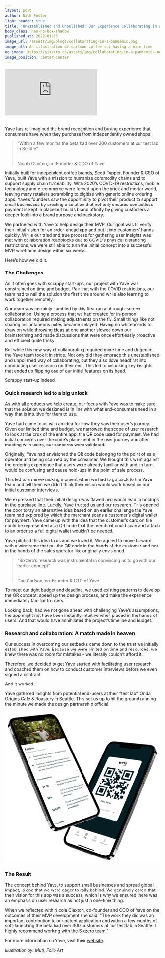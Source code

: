 ```yaml
---
layout: post
author: Nick Foster
light_header: true
title: 'Unestablished and Unpolished: Our Experience Collaborating in a Pandemic'
body_class: has-no-box-shadow
published_at: 2022-01-03
image_url: /assets/img/blogs/collaborating-in-a-pandemic.png
image_alt: An illustration of cartoon coffee cup having a nice time
og_image: https://sixzero.co/assets/img/collaborating-in-a-pandemic--og.png
image_position: center center
---
```


<div class='embed-container'>
<iframe src="https://player.vimeo.com/video/651300500?h=fb76160fc8?api=1&background=1" frameborder="0" webkitallowfullscreen mozallowfullscreen allowfullscreen></iframe>
</div>

<br> 

Yave has re-imagined the brand recognition and buying experience that consumers have when they purchase from independently owned shops.

<blockquote>
  <p>
    &ldquo;Within a few months the beta had over 300 customers at our test lab in Seattle&rdquo;
  </p>
  <br>
  Nicola Claxton, co-Founder &amp; COO of Yave.
</blockquote>

Initially built for independent coffee brands, Scott Tupper, Founder & CEO of Yave,  built Yave with a mission to humanize commodity chains and to support supply chain traceability.  With 2020’s COVID-19 restrictions, mobile technology and e-commerce were forced upon the brick and mortar world, leaving many retailers scrambling to digitize with generic online ordering apps. Yave’s founders saw the opportunity to pivot their product to support small businesses by creating a solution that not only ensures contactless payment is kept in place but builds brand affinity by giving customers a deeper look into a brand purpose and backstory.

We partnered with Yave to help design their MVP. Our goal was to verify their initial vision for an order-ahead app and put it into customers’ hands quickly. While our tried and true process for gathering user insights was met with collaboration roadblocks due to COVID’s physical distancing restrictions, we were still able to turn the initial concept into a successful MVP wireframe design within six weeks.

Here’s how we did it. 

### The Challenges

As it often goes with scrappy start-ups, our project with Yave was constrained on time and budget. Pair that with the COVID restrictions, our team had to nail the solution the first time around while also learning to work together remotely.

Our team was certainly humbled by this first run at through-screen collaboration. Using a process that we had created for in-person collaboration required making adjustments on the fly. Small things like not sharing instantaneous notes became delayed. Having no whiteboards to draw on while throwing ideas at one another slowed down our brainstorming and made discussions that were once effortlessly proactive and efficient quite tricky.

But while this new way of collaborating required more time and diligence, the Yave team took it in stride. Not only did they embrace this unestablished and unpolished way of collaborating, but they also dove headfirst into conducting user research on their end. This led to unlocking key insights that ended up flipping one of our initial features on its head. 

Scrappy start-up indeed. 

### Quick research led to a big unlock

As with all products we help create, our focus with Yave was to make sure that the solution we designed is in line with what end-consumers need in a way that is intuitive for them to use. 

Yave had come to us with an idea for how they saw their user’s journey. Given our limited time and budget, we narrowed the scope of user research to look at the crux of the entire app: the QR code used for payment. We had initial concerns over the code’s placement in the user journey and after meeting with users, our concerns were validated. 

Originally, Yave had envisioned the QR code belonging to the point of sale operator and being scanned by the consumer. We thought this went against the ordering experience that users were already familiar with and, in turn, would be confusing and cause hold-ups in the point of sale process.

This led to a nerve-racking moment when we had to go back to the Yave team and
tell them we didn’t think their vision would work based on our initial customer interviews.

We expressed that their initial design was flawed and would lead to holdups in the purchase line. Luckily, Yave trusted us and our research.  This opened the door to try an alternative idea based on an earlier challenge the Yave team had explored by which the merchant scans a customer’s digital wallet for payment. Yave came up with the idea that the customer’s card on file could be represented as a QR code that the merchant could scan and attach to an order so a full digital wallet wouldn’t be needed.   
 
Yave pitched this idea to us and we loved it. We agreed to move forward with a wireframe that put the QR code in the hands of the customer and not in the hands of the sales operator like originally envisioned.

<blockquote>
  <p>
    &ldquo;Sixzero’s research was instrumental in convincing us to go with our earlier concept&rdquo;
  </p>
  <br>
  Dan Carlson, co-Founder &amp; CTO of Yave.
</blockquote>


To meet our tight budget and deadline, we used existing patterns to develop the QR concept, speed up the design process, and make the experience immediately familiar to users. 

Looking back, had we not gone ahead with challenging Yave’s assumptions, the app might not have been instantly intuitive when placed in the hands of users. And that would have annihilated the project’s timeline and budget. 

### Research and collaboration: A match made in heaven

Our success in overcoming our setbacks came down to the trust we initially established with Yave. Because we were limited on time and resources, we knew there was no room for mistakes - we literally couldn’t afford it. 

Therefore, we decided to get Yave started with facilitating user research and coached them on how to conduct customer interviews before we even signed a contract. 

And it worked. 
 
Yave gathered insights from potential end-users at their “test lab”, Onda Origins Café & Roastery in Seattle. This set us up to hit the ground running the minute we made the design partnership official. 

<img src="/assets/img/blogs/yave/yave-case-still-1.png" alt="Example of the Yave payment interface">

### The Result 

The concept behind Yave, to support small businesses and spread global impact, is one that we were eager to rally behind. We genuinely cared that their vision for this app was a success, which is why we ensured there was an emphasis on user research as not just a one-time thing. 

When we reflected with Nicola Claxton, co-founder and COO of Yave on the outcomes of their MVP development she said: "The work they did was an important contribution to our patent application and within a few months of soft-launching the beta had over 300 customers at our test lab in Seattle. I highly recommend working with the Sixzero team." 

For more information on Yave, visit their <a href="https://www.yave.io/" target="_blank">website</a>.

*Illustration by: Muti, Folio Art*